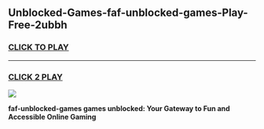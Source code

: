 
## Unblocked-Games-faf-unblocked-games-Play-Free-2ubbh
<h3>
<a href="https://premium76.site?title=faf-unblocked-games&ref=21A">CLICK TO PLAY</a></h3>
<hr>

<h3>
<a href="https://premium76.site?title=faf-unblocked-games&ref=21A">CLICK 2 PLAY</a>
  
</h3>

<a href="https://premium76.site?title=faf-unblocked-games&ref=21A"><img src="https://clearcache.store/games.png"></a>


**faf-unblocked-games games unblocked: Your Gateway to Fun and Accessible Online Gaming**
